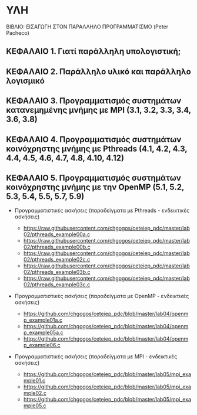 # ΥΛΗ

ΒΙΒΛΙΟ: ΕΙΣΑΓΩΓΗ ΣΤΟΝ ΠΑΡΑΛΛΗΛΟ ΠΡΟΓΡΑΜΜΑΤΙΣΜΟ (Peter Pacheco)

## ΚΕΦΑΛΑΙΟ 1. Γιατί παράλληλη υπολογιστική;

## ΚΕΦΑΛΑΙΟ 2. Παράλληλο υλικό και παράλληλο λογισμικό

## ΚΕΦΑΛΑΙΟ 3. Προγραμματισμός συστημάτων κατανεμημένης μνήμης με MPI (3.1, 3.2, 3.3, 3.4, 3.6, 3.8)

## ΚΕΦΑΛΑΙΟ 4. Προγραμματισμός συστημάτων κοινόχρηστης μνήμης με Pthreads (4.1, 4.2, 4.3, 4.4, 4.5, 4.6, 4.7, 4.8, 4.10, 4.12)

## ΚΕΦΑΛΑΙΟ 5. Προγραμματισμός συστημάτων κοινόχρηστης μνήμης με την OpenMP (5.1, 5.2, 5.3, 5.4, 5.5, 5.7, 5.9)

* Προγραμματιστικές ασκήσεις (παραδείγματα με Pthreads - ενδεικτικές ασκήσεις)
  * <https://raw.githubusercontent.com/chgogos/ceteiep_pdc/master/lab02/pthreads_example00a.c>
  * <https://raw.githubusercontent.com/chgogos/ceteiep_pdc/master/lab02/pthreads_example00b.c>
  * <https://raw.githubusercontent.com/chgogos/ceteiep_pdc/master/lab02/pthreads_example02c.c>
  * <https://raw.githubusercontent.com/chgogos/ceteiep_pdc/master/lab02/pthreads_example03b.c>
  * <https://raw.githubusercontent.com/chgogos/ceteiep_pdc/master/lab02/pthreads_example03c.c>

* Προγραμματιστικές ασκήσεις (παραδείγματα με OpenMP - ενδεικτικές ασκήσεις)
  * <https://github.com/chgogos/ceteiep_pdc/blob/master/lab04/openmp_example01a.c>
  * <https://github.com/chgogos/ceteiep_pdc/blob/master/lab04/openmp_example05a.c>
  * <https://github.com/chgogos/ceteiep_pdc/blob/master/lab04/openmp_example06.c>

* Προγραμματιστικές ασκήσεις (παραδείγματα με MPI - ενδεικτικές ασκήσεις)
  * <https://github.com/chgogos/ceteiep_pdc/blob/master/lab05/mpi_example01.c>
  * <https://github.com/chgogos/ceteiep_pdc/blob/master/lab05/mpi_example02.c>
  * <https://github.com/chgogos/ceteiep_pdc/blob/master/lab05/mpi_example05.c>
